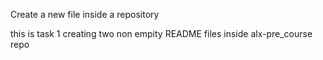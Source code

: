 Create a new file inside a repository


this is task 1 creating two non empity README files inside
alx-pre_course repo 